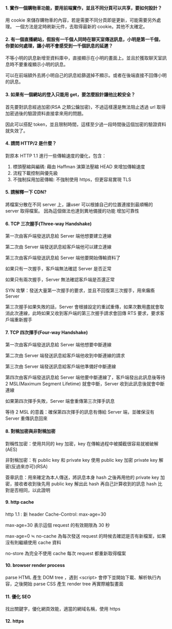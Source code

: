 #### 1. 實作一個購物車功能，要用前端實作，並且不同分頁可以共享，要如何設計？
用 cookie 來儲存購物車的內容，若是需要不同分頁即是更新，可能需要另外處理。
一個方法是定時刷新元件，去取得最新的 cookie。其他不太確定。
#### 2. 有一個直播網站，假設有一千個人同時在聊天室傳送訊息，小明是第一千個，你要如何處理，讓小明不會感受到一千個訊息的延遲？
不等小明的訊息新增至資料庫中，直接顯示在小明的畫面上。並且於獲取聊天室訊息時不要重複顯示小明的訊息。

可以在前端額外去將小明自己的訊息給篩選掉不顯示。或者在後端直接不回傳小明的訊息。
#### 3. 如果有一個網站的登入只能用 get，要怎麼設計讓他比較安全？
首先要對訊息經過加密(RSA 之類公鑰加密)，不過這樣還是無法阻止透過 url 取得加密過後的驗證資料直接拿來用的問題。

因此可以搭配 token，並且限制時間，這樣至少過一段時間後這個加密的驗證資料就失效了。

#### 4. 請問 HTTP/2 是什麼？
對原本 HTTP 1.1 進行一些傳輸速度的優化，包含：
1. 標頭壓縮與編碼: 藉由 Haffman 演算法壓縮 HEAD 來增加傳輸速度
1. 流程下載控制與優先級
1. 不強制採用加密傳輸: 不強制使用 https，但更容易實現 TLS

#### 5. 請解釋一下 CDN?
將檔案分散在不同 server 上，讓user 可以根據自己的位置連接到最順暢的 server 取得檔案。
因為這個做法也達到異地備援的功能 增加可靠性
#### 6. TCP 三次握手(Three-way Handshake)
第一次由客戶端發送訊息給 Server 端他想要建立連線

第二次由 Server 端發送訊息給客戶端他可以建立連線

第三次由客戶端發送訊息給 Server 端他要開始傳輸資料了

如果只有一次握手，客戶端無法確認 Server 是否正常

如果只有兩次握手，Server 無法確認客戶端是否還正常

SYN 攻擊：發送大量第一次握手的要求，並且不回復第三次握手，用來癱瘓 Server

第三次握手如果失敗的話，Server 會根據設定的重試重傳，如果次數用盡就會取消此次連線，此時如果又收到客戶端的第三次握手請求會回傳 RTS 要求，要求客戶端重新握手

#### 7. TCP 四次揮手(Four-way Handshake)
第一次由客戶端發送訊息給 Server 端他想要中斷連線

第二次由 Server 端發送訊息給客戶端他收到中斷連線的請求

第三次由 Server 端發送訊息給客戶端他準備好中斷連線

第四次由客戶端發送訊息給 Server 端他要中斷連線了，客戶端發出此訊息後等待 2 MSL(Maximum Segment Lifetime) 就會中斷，Server 收到此訊息後就會中斷連線

如果第四次揮手失敗，Server 端會重傳第三次揮手訊息

等待 2 MSL 的意義：確保第四次揮手的訊息有傳給 Server 端，並確保沒有 Server 重傳訊息回來

#### 8. 對稱加密與非對稱加密

對稱性加密：使用共同的 key 加密，key 在傳輸過程中被攔截很容易就被破解(AES)

非對稱加密：有 public key 和 private key 使用 public key 加密 private key 解密(反過來亦可)(RSA)

簽章訊息：用來確定為本人傳送，將訊息本身 hash 之後再用他的 private key 加密，接收者收到後先用 public key 解出此 hash 再自己計算收到的訊息 hash 比對是否相同，以此證明

#### 9. http cache

http 1.1 : 新 header Cache-Control: max-age=30

max-age=30 表示這個 request 的有效期限為 30 秒

max-age=0 ≒ no-cache 為每次發送 request 的時候去確認是否有新檔案，如果沒有則繼續使用 cache 資料

no-store 為完全不使用 cache 每次 request 都重新取得檔案

#### 10. browser render process

parse HTML 產生 DOM tree ，遇到 \<script\> 會停下並開始下載、解析執行內容，之後開始 parse CSS 產生 render tree 再實際繪製畫面

#### 11. 優化 SEO 

找出關鍵字，優化網頁效能，適當的網域名稱，使用 https

#### 12. https

